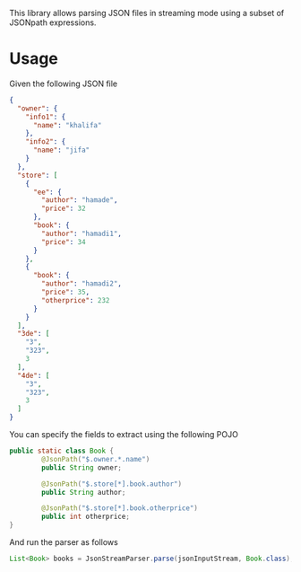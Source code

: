 This library allows parsing JSON files in streaming mode using a subset of JSONpath expressions.

# Usage #
Given the following JSON file

```json
{
  "owner": {
    "info1": {
      "name": "khalifa"
    },
    "info2": {
      "name": "jifa"
    }
  },
  "store": [
    {
      "ee": {
        "author": "hamade",
        "price": 32
      },
      "book": {
        "author": "hamadi1",
        "price": 34
      }
    },
    {
      "book": {
        "author": "hamadi2",
        "price": 35,
        "otherprice": 232
      }
    }
  ],
  "3de": [
    "3",
    "323",
    3
  ],
  "4de": [
    "3",
    "323",
    3
  ]
}
```

You can specify the fields to extract using the following POJO

```java
public static class Book {
        @JsonPath("$.owner.*.name")
        public String owner;

        @JsonPath("$.store[*].book.author")
        public String author;

        @JsonPath("$.store[*].book.otherprice")
        public int otherprice;
}
```

And run the parser as follows

```java
List<Book> books = JsonStreamParser.parse(jsonInputStream, Book.class);
```



    
